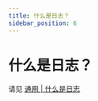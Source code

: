 ```yaml
---
title: 什么是日志？
sidebar_position: 6
---
```


# 什么是日志？

请见 [通用 | 什么是日志](https://nitwikit.8aka.org/start/basic/what-is-log)
